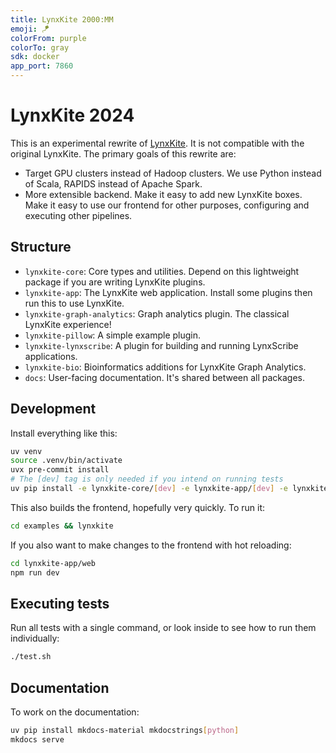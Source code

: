 ```yaml
---
title: LynxKite 2000:MM
emoji: 🪁
colorFrom: purple
colorTo: gray
sdk: docker
app_port: 7860
---
```


# LynxKite 2024

This is an experimental rewrite of [LynxKite](https://github.com/lynxkite/lynxkite). It is not compatible with the
original LynxKite. The primary goals of this rewrite are:

- Target GPU clusters instead of Hadoop clusters. We use Python instead of Scala, RAPIDS instead of Apache Spark.
- More extensible backend. Make it easy to add new LynxKite boxes. Make it easy to use our frontend for other purposes,
  configuring and executing other pipelines.

## Structure

- `lynxkite-core`: Core types and utilities. Depend on this lightweight package if you are writing LynxKite plugins.
- `lynxkite-app`: The LynxKite web application. Install some plugins then run this to use LynxKite.
- `lynxkite-graph-analytics`: Graph analytics plugin. The classical LynxKite experience!
- `lynxkite-pillow`: A simple example plugin.
- `lynxkite-lynxscribe`: A plugin for building and running LynxScribe applications.
- `lynxkite-bio`: Bioinformatics additions for LynxKite Graph Analytics.
- `docs`: User-facing documentation. It's shared between all packages.

## Development

Install everything like this:

```bash
uv venv
source .venv/bin/activate
uvx pre-commit install
# The [dev] tag is only needed if you intend on running tests
uv pip install -e lynxkite-core/[dev] -e lynxkite-app/[dev] -e lynxkite-graph-analytics/[dev] -e lynxkite-bio -e lynxkite-lynxscribe/ -e lynxkite-pillow-example/
```

This also builds the frontend, hopefully very quickly. To run it:

```bash
cd examples && lynxkite
```

If you also want to make changes to the frontend with hot reloading:

```bash
cd lynxkite-app/web
npm run dev
```

## Executing tests

Run all tests with a single command, or look inside to see how to run them individually:

```bash
./test.sh
```

## Documentation

To work on the documentation:

```bash
uv pip install mkdocs-material mkdocstrings[python]
mkdocs serve
```

